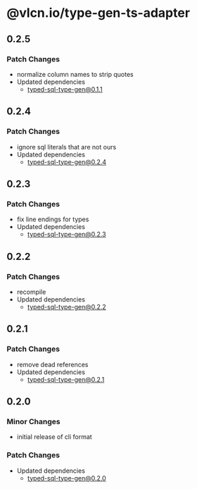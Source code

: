 # @vlcn.io/type-gen-ts-adapter

## 0.2.5

### Patch Changes

- normalize column names to strip quotes
- Updated dependencies
  - typed-sql-type-gen@0.1.1

## 0.2.4

### Patch Changes

- ignore sql literals that are not ours
- Updated dependencies
  - typed-sql-type-gen@0.2.4

## 0.2.3

### Patch Changes

- fix line endings for types
- Updated dependencies
  - typed-sql-type-gen@0.2.3

## 0.2.2

### Patch Changes

- recompile
- Updated dependencies
  - typed-sql-type-gen@0.2.2

## 0.2.1

### Patch Changes

- remove dead references
- Updated dependencies
  - typed-sql-type-gen@0.2.1

## 0.2.0

### Minor Changes

- initial release of cli format

### Patch Changes

- Updated dependencies
  - typed-sql-type-gen@0.2.0
